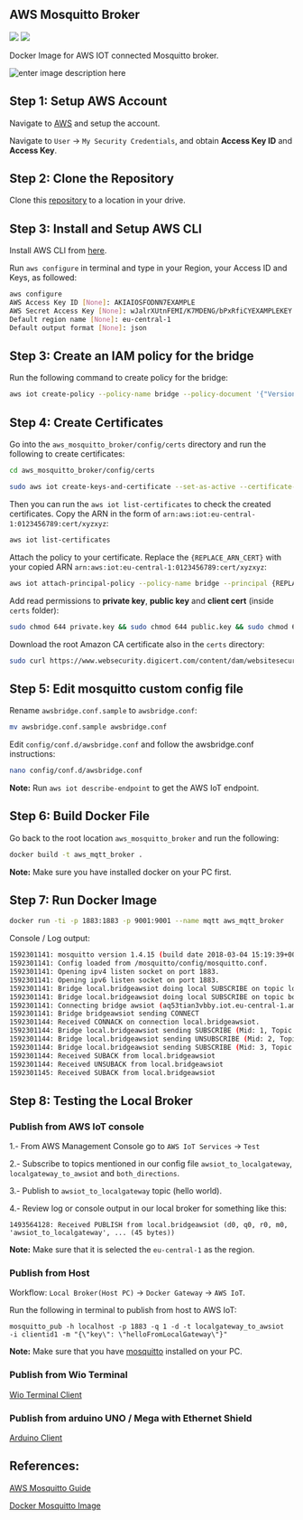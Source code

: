 AWS Mosquitto Broker
--------------------------------

[![](https://images.microbadger.com/badges/image/mantgambl/aws_mosquitto_broker.svg)](https://microbadger.com/images/mantgambl/aws_mosquitto_broker "Get your own image badge on microbadger.com")
[![](https://images.microbadger.com/badges/version/mantgambl/aws_mosquitto_broker.svg)](https://microbadger.com/images/mantgambl/aws_mosquitto_broker "Get your own version badge on microbadger.com")

Docker Image for AWS IOT connected Mosquitto broker.

![enter image description here](https://s3.amazonaws.com/aws-iot-blog-assets/how-to-bridge-mosquitto-mqtt-broker-to-aws-iot/1-overview.png)

## Step 1: Setup AWS Account

Navigate to [AWS](https://docs.aws.amazon.com/iot/latest/developerguide/iot-console-signin.html) and setup the account.

Navigate to `User` -> `My Security Credentials`, and obtain **Access Key ID** and **Access Key**.

## Step 2: Clone the Repository

Clone this [repository](https://github.com/ansonhe97/aws_mosquitto_broker) to a location in your drive.

## Step 3: Install and Setup AWS CLI

Install AWS CLI from [here](http://docs.aws.amazon.com/cli/latest/userguide/installing.html).

Run `aws configure` in terminal and type in your Region, your Access ID and Keys, as followed:

```sh
aws configure
AWS Access Key ID [None]: AKIAIOSFODNN7EXAMPLE
AWS Secret Access Key [None]: wJalrXUtnFEMI/K7MDENG/bPxRfiCYEXAMPLEKEY
Default region name [None]: eu-central-1
Default output format [None]: json
```

## Step 3: Create an IAM policy for the bridge

Run the following command to create policy for the bridge:

```sh
aws iot create-policy --policy-name bridge --policy-document '{"Version": "2012-10-17","Statement": [{"Effect": "Allow","Action": "iot:*","Resource": "*"}]}'
```

## Step 4: Create Certificates

Go into the `aws_mosquitto_broker/config/certs` directory and run the following to create certificates:

```sh
cd aws_mosquitto_broker/config/certs

sudo aws iot create-keys-and-certificate --set-as-active --certificate-pem-outfile cert.crt --private-key-outfile private.key --public-key-outfile public.key --region eu-central-1
```

Then you can run the `aws iot list-certificates` to check the created certificates. Copy the ARN in the form of `arn:aws:iot:eu-central-1:0123456789:cert/xyzxyz`:

```sh
aws iot list-certificates
```

Attach the policy to your certificate. Replace the `{REPLACE_ARN_CERT}` with your copied ARN `arn:aws:iot:eu-central-1:0123456789:cert/xyzxyz`:

```sh
aws iot attach-principal-policy --policy-name bridge --principal {REPLACE_ARN_CERT}
```

Add read permissions to **private key**, **public key** and **client cert** (inside `certs` folder):

```sh
sudo chmod 644 private.key && sudo chmod 644 public.key && sudo chmod 644 cert.crt
```

Download the root Amazon CA certificate also in the `certs` directory:

```sh
sudo curl https://www.websecurity.digicert.com/content/dam/websitesecurity/digitalassets/desktop/pdfs/roots/VeriSign-Class%203-Public-Primary-Certification-Authority-G5.pem -o rootCA.pem
```

## Step 5: Edit mosquitto custom config file

Rename `awsbridge.conf.sample` to `awsbridge.conf`:

```sh
mv awsbridge.conf.sample awsbridge.conf
```

Edit `config/conf.d/awsbridge.conf` and follow the awsbridge.conf instructions:

```sh
nano config/conf.d/awsbridge.conf
```

**Note:** Run `aws iot describe-endpoint` to get the AWS IoT endpoint.

## Step 6:  Build Docker File

Go back to the root location `aws_mosquitto_broker` and run the following:

```sh
docker build -t aws_mqtt_broker .
```

**Note:** Make sure you have installed docker on your PC first.

## Step 7: Run Docker Image

```sh
docker run -ti -p 1883:1883 -p 9001:9001 --name mqtt aws_mqtt_broker
```

Console / Log output:

```sh
1592301141: mosquitto version 1.4.15 (build date 2018-03-04 15:19:39+0000) starting
1592301141: Config loaded from /mosquitto/config/mosquitto.conf.
1592301141: Opening ipv4 listen socket on port 1883.
1592301141: Opening ipv6 listen socket on port 1883.
1592301141: Bridge local.bridgeawsiot doing local SUBSCRIBE on topic localgateway_to_awsiot
1592301141: Bridge local.bridgeawsiot doing local SUBSCRIBE on topic both_directions
1592301141: Connecting bridge awsiot (aq53tian3vbby.iot.eu-central-1.amazonaws.com:8883)
1592301141: Bridge bridgeawsiot sending CONNECT
1592301144: Received CONNACK on connection local.bridgeawsiot.
1592301144: Bridge local.bridgeawsiot sending SUBSCRIBE (Mid: 1, Topic: awsiot_to_localgateway, QoS: 1)
1592301144: Bridge local.bridgeawsiot sending UNSUBSCRIBE (Mid: 2, Topic: localgateway_to_awsiot)
1592301144: Bridge local.bridgeawsiot sending SUBSCRIBE (Mid: 3, Topic: both_directions, QoS: 1)
1592301144: Received SUBACK from local.bridgeawsiot
1592301144: Received UNSUBACK from local.bridgeawsiot
1592301145: Received SUBACK from local.bridgeawsiot
```

## Step 8: Testing the Local Broker

### Publish from AWS IoT console

1.- From AWS Management Console go to `AWS IoT Services` -> `Test`

2.- Subscribe to topics mentioned in our config file `awsiot_to_localgateway`, `localgateway_to_awsiot` and `both_directions`.

3.- Publish to `awsiot_to_localgateway` topic (hello world).

4.- Review log or console output in our local broker for something like this:

`1493564128: Received PUBLISH from local.bridgeawsiot (d0, q0, r0, m0, 'awsiot_to_localgateway', ... (45 bytes)) `

**Note:** Make sure that it is selected the `eu-central-1` as the region.

### Publish from Host

Workflow: `Local Broker(Host PC)` -> `Docker Gateway` -> `AWS IoT`.

Run the following in terminal to publish from host to AWS IoT:

`mosquitto_pub -h localhost -p 1883 -q 1 -d -t localgateway_to_awsiot  -i clientid1 -m "{\"key\": \"helloFromLocalGateway\"}"`

**Note:** Make sure that you have [mosquitto](https://mosquitto.org/download/) installed on your PC.

### Publish from Wio Terminal

[Wio Terminal Client](https://wiki.seeedstudio.com/AWS-IOT-Bridge/)

### Publish from arduino UNO / Mega with Ethernet Shield

[Arduino Client](https://github.com/dnavarrom/aws_mqtt_arduino_uno)

## References:

[AWS Mosquitto Guide](https://aws.amazon.com/es/blogs/iot/how-to-bridge-mosquitto-mqtt-broker-to-aws-iot/)

[Docker Mosquitto Image](https://github.com/toke/docker-mosquitto)
